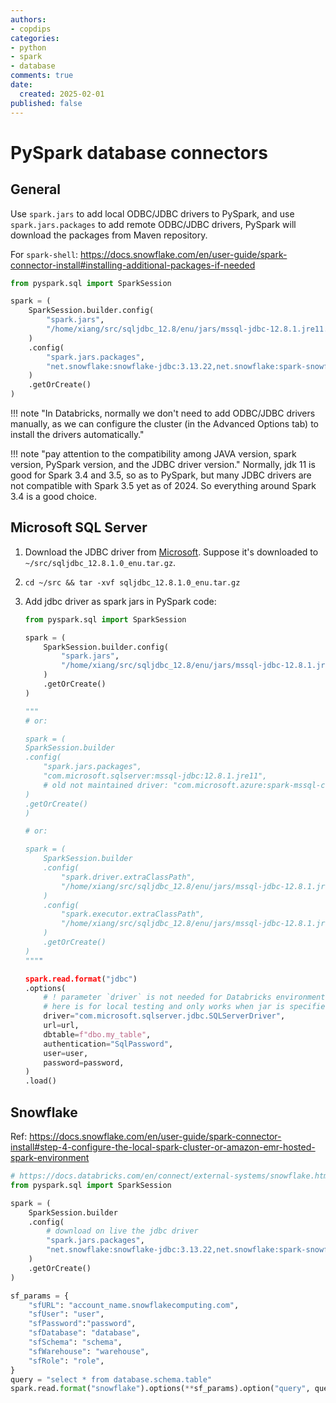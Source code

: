 ```yaml
---
authors:
- copdips
categories:
- python
- spark
- database
comments: true
date:
  created: 2025-02-01
published: false
---
```


# PySpark database connectors

## General

Use `spark.jars` to add local ODBC/JDBC drivers to PySpark, and use `spark.jars.packages` to add remote ODBC/JDBC drivers, PySpark will download the packages from Maven repository.

For `spark-shell`: https://docs.snowflake.com/en/user-guide/spark-connector-install#installing-additional-packages-if-needed

```python linenums="1" hl_lines="5 9"
from pyspark.sql import SparkSession

spark = (
    SparkSession.builder.config(
        "spark.jars",
        "/home/xiang/src/sqljdbc_12.8/enu/jars/mssql-jdbc-12.8.1.jre11.jar",
    )
    .config(
        "spark.jars.packages",
        "net.snowflake:snowflake-jdbc:3.13.22,net.snowflake:spark-snowflake_2.12:2.12.0-spark_3.4",
    )
    .getOrCreate()
)
```

!!! note "In Databricks, normally we don't need to add ODBC/JDBC drivers manually, as we can configure the cluster (in the Advanced Options tab) to install the drivers automatically."

!!! note "pay attention to the compatibility among JAVA version, spark version, PySpark version, and the JDBC driver version."
    Normally, jdk 11 is good for Spark 3.4 and 3.5, so as to PySpark, but many JDBC drivers are not compatible with Spark 3.5 yet as of 2024. So everything around Spark 3.4 is a good choice.

## Microsoft SQL Server

1. Download the JDBC driver from [Microsoft](https://learn.microsoft.com/en-us/sql/connect/jdbc/download-microsoft-jdbc-driver-for-sql-server). Suppose it's downloaded to `~/src/sqljdbc_12.8.1.0_enu.tar.gz`.
2. `cd ~/src && tar -xvf sqljdbc_12.8.1.0_enu.tar.gz`
3. Add jdbc driver as spark jars in PySpark code:

    ```python
    from pyspark.sql import SparkSession

    spark = (
        SparkSession.builder.config(
            "spark.jars",
            "/home/xiang/src/sqljdbc_12.8/enu/jars/mssql-jdbc-12.8.1.jre11.jar",
        )
        .getOrCreate()
    )

    """
    # or:

    spark = (
    SparkSession.builder
    .config(
        "spark.jars.packages",
        "com.microsoft.sqlserver:mssql-jdbc:12.8.1.jre11",
        # old not maintained driver: "com.microsoft.azure:spark-mssql-connector_2.12:1.3.0-BETA",
    )
    .getOrCreate()
    )

    # or:

    spark = (
        SparkSession.builder
        .config(
            "spark.driver.extraClassPath",
            "/home/xiang/src/sqljdbc_12.8/enu/jars/mssql-jdbc-12.8.1.jre11.jar",
        )
        .config(
            "spark.executor.extraClassPath",
            "/home/xiang/src/sqljdbc_12.8/enu/jars/mssql-jdbc-12.8.1.jre11.jar",
        )
        .getOrCreate()
    )
    """"

    spark.read.format("jdbc")
    .options(
        # ! parameter `driver` is not needed for Databricks environment,
        # here is for local testing and only works when jar is specified by spark.jars, and not by spark.driver.extraClassPath, and spark.executor.extraClassPath
        driver="com.microsoft.sqlserver.jdbc.SQLServerDriver",
        url=url,
        dbtable=f"dbo.my_table",
        authentication="SqlPassword",
        user=user,
        password=password,
    )
    .load()
    ```

## Snowflake

Ref: <https://docs.snowflake.com/en/user-guide/spark-connector-install#step-4-configure-the-local-spark-cluster-or-amazon-emr-hosted-spark-environment>

```python
# https://docs.databricks.com/en/connect/external-systems/snowflake.html
from pyspark.sql import SparkSession

spark = (
    SparkSession.builder
    .config(
        # download on live the jdbc driver
        "spark.jars.packages",
        "net.snowflake:snowflake-jdbc:3.13.22,net.snowflake:spark-snowflake_2.12:2.12.0-spark_3.4",
    )
    .getOrCreate()
)

sf_params = {
    "sfURL": "account_name.snowflakecomputing.com",
    "sfUser": "user",
    "sfPassword":"password",
    "sfDatabase": "database",
    "sfSchema": "schema",
    "sfWarehouse": "warehouse",
    "sfRole": "role",
}
query = "select * from database.schema.table"
spark.read.format("snowflake").options(**sf_params).option("query", query).load()
```
